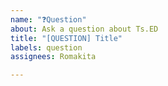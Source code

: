 ```yaml
---
name: "❓Question"
about: Ask a question about Ts.ED
title: "[QUESTION] Title"
labels: question
assignees: Romakita

---
```



